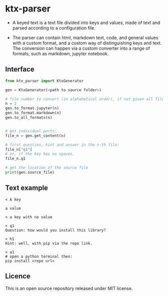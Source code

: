 # ktx-parser

+ A keyed text is a text file divided into keys and values, made of text and parsed according to a configuration file.

+ The parser can contain html, markdown text, code, and general values with a custom format, and a custom way of distinguishing keys and text. 
The conversion can happen via a custom converter into a range of formats, such as markdown, jupyter notebook.


## Interface

```python
from ktx_parser import KtxGenerator

gen = KtxGenerator(<path to source folder>)

# file number to convert (in alphabetical order), if not given all files are converted.
n = 2
gen.to_format.jupyter(n)  
gen.to_format.markdown(n)
gen.to_all_formats(n)


# get individual parts:
file_n = gen.get_content(n)

# first question, hint and answer in the n-th file:
file_n["q1"] 
# or, if the key has no spaces,
file_n.q1 

# get the location of the source file
print(gen.source_file)
```


## Text example

```ktx
< A key

a value

< a key with no value

< q1
Question: how would you install this library?

< h1
Hint: well, with pip via the repo link.

< a1
# open a python terminal then:
pip install <repo url>
```


## Licence

This is an open source repository released under MIT license.
